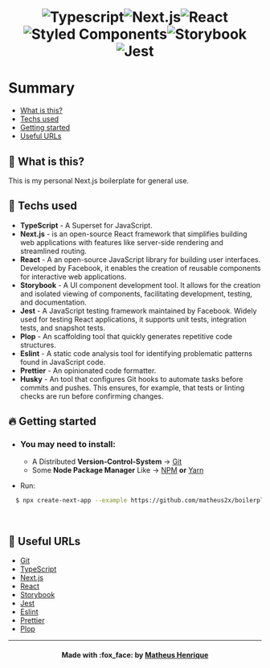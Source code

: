 <h1 align="center">
  <img alt="Typescript" src="https://img.shields.io/badge/Typescript-20232A?style=for-the-badge&logo=typescript" /><img alt="Next.js" src="https://img.shields.io/badge/Next.js-20232A?style=for-the-badge&logo=Next.js" /><img alt="React" src="https://img.shields.io/badge/React-20232A?style=for-the-badge&logo=react" /><img alt="Styled Components" src="https://img.shields.io/badge/Styled%20Components-20232A?style=for-the-badge&logo=styledcomponents" /><img alt="Storybook" src="https://img.shields.io/badge/Storybook-20232A?style=for-the-badge&logo=storybook" /><img alt="Jest" src="https://img.shields.io/badge/Jest-20232A?style=for-the-badge&logo=jest" />
</h1>

# Summary

- [What is this?](#what-is-this)
- [Techs used](#techs-used)
- [Getting started](#getting-started)
- [Useful URLs](#useful-urls)

<a id="what-is-this"></a>

## :thinking: What is this?

This is my personal Next.js boilerplate for general use.

<a id="techs-used"></a>

## :rocket: Techs used

- **TypeScript** - A Superset for JavaScript.
- **Next.js** - is an open-source React framework that simplifies building web applications with features like server-side rendering and streamlined routing.
- **React** - A an open-source JavaScript library for building user interfaces. Developed by Facebook, it enables the creation of reusable components for interactive web applications.
- **Storybook** - A UI component development tool. It allows for the creation and isolated viewing of components, facilitating development, testing, and documentation.
- **Jest** - A JavaScript testing framework maintained by Facebook. Widely used for testing React applications, it supports unit tests, integration tests, and snapshot tests.
- **Plop** - An scaffolding tool that quickly generates repetitive code structures.
- **Eslint** - A static code analysis tool for identifying problematic patterns found in JavaScript code.
- **Prettier** - An opinionated code formatter.
- **Husky** - An tool that configures Git hooks to automate tasks before commits and pushes. This ensures, for example, that tests or linting checks are run before confirming changes.

<a id="getting-started"></a>

## :fire: Getting started

- ### You may **need** to install:

  - A Distributed **Version-Control-System** -> [Git](https://git-scm.com/ 'Git')
  - Some **Node Package Manager** Like -> [NPM](https://www.npmjs.com/) **or** [Yarn](https://yarnpkg.com/)

- Run:

```sh
  $ npx create-next-app --example https://github.com/matheus2x/boilerplate-nextjs
```

<br>
<a id="useful-urls"></a>

## :link: Useful URLs

- [Git](https://git-scm.com/ 'Git')
- [TypeScript](https://www.typescriptlang.org/ 'TypeScript')
- [Next.js](https://nextjs.org/ 'Next.js')
- [React](https://react.dev/ 'React')
- [Storybook](https://storybook.js.org/ 'Storybook')
- [Jest](https://jestjs.io/ 'Jest')
- [Eslint](https://eslint.org/ 'Eslint')
- [Prettier](https://prettier.io/ 'Prettier')
- [Plop](https://plopjs.com/ 'Plop')

---

<h4 align="center">
    Made with :fox_face: by <a href="https://www.linkedin.com/in/matheus2x/" target="_blank">Matheus Henrique</a>
</h4>
